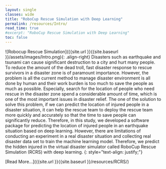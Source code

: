 ```yaml
---
layout: single
classes: wide
title: "RoboCup Rescue Simulation with Deep Learning"
permalink: /resources/Intro/
read_time: true
#excerpt: "RoboCup Rescue Simulation with Deep Learning"
toc: false
---
```


![Robocup Rescue Simulation]({{site.url }}{{site.baseurl }}/assets/images/Intro.png){: .align-right}
Disasters such as earthquake and tsunami can cause significant destruction to a city and hurt many people. To reduce the amount of the dead troll, fast disaster response to rescue survivors in a disaster zone is of paramount importance. However, the problem is all the current method to manage disaster environment is all done by human and their work burden is too much to save the people as much as possible. Especially, search for the location of people who need rescue in the disaster zone spend a considerable amount of time, which is one of the most important issues in disaster relief. The one of the solution to solve this problem, if we can predict the location of injured people in a disaster situation, it can help the rescue team to deploy the rescue team more quickly and accurately so that the time to save people can significantly reduce. Therefore, in this study, we developed a software package for predicting the location of injured people in an earthquake situation based on deep learning. However, there are limitations of conducting an experiment in a real disaster situation and collecting real disaster data set to train the machine learning model. Therefore, we predict the hidden injured in the virtual disaster simulator called RoboCup Rescue Simulation (RCRS) with deep learning.
{: style="text-align: justify;"}

[Read More...]({{site.url }}{{site.baseurl }}/resources/RCRS/)
